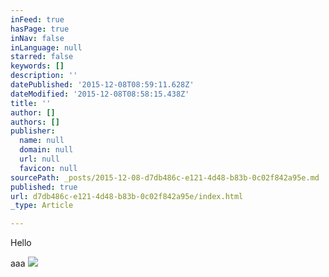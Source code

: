 ```yaml
---
inFeed: true
hasPage: true
inNav: false
inLanguage: null
starred: false
keywords: []
description: ''
datePublished: '2015-12-08T08:59:11.628Z'
dateModified: '2015-12-08T08:58:15.438Z'
title: ''
author: []
authors: []
publisher:
  name: null
  domain: null
  url: null
  favicon: null
sourcePath: _posts/2015-12-08-d7db486c-e121-4d48-b83b-0c02f842a95e.md
published: true
url: d7db486c-e121-4d48-b83b-0c02f842a95e/index.html
_type: Article

---
```

Hello

aaa
![](https://the-grid-user-content.s3-us-west-2.amazonaws.com/0111aa70-15e1-4446-a2f2-f1e5f270069d.jpg)